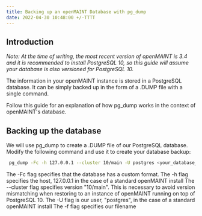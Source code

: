 ```yaml
---
title: Backing up an openMAINT Database with pg_dump
date: 2022-04-30 10:48:00 +/-TTTT
---
```


## Introduction

*Note: At the time of writing, the most recent version of openMAINT is 3.4 and it is recommended to install PostgreSQL 10, so this guide will assume your database is also versioned for PostgreSQL 10.*

The information in your openMAINT instance is stored in a PostgreSQL database. It can be simply backed up in the form of a .DUMP file with a single command. 

Follow this guide for an explanation of how pg_dump works in the context of openMAINT's database.

## Backing up the database

We will use pg_dump to create a .DUMP file of our PostgreSQL database. Modify the following command and use it to create your database backup:

```bash
 pg_dump -Fc -h 127.0.0.1 --cluster 10/main -U postgres <your_database_name> -f openMAINT_backup_MM_DD_YYYY.dump
 ```

The -Fc flag specifies that the database has a custom format.
The -h flag specifies the host, 127.0.0.1 in the case of a standard openMAINT install
The --cluster flag specifies version "10/main". This is necessary to avoid version mismatching when restoring to an instance of openMAINT running on top of PostgreSQL 10.
The -U flag is our user, "postgres", in the case of a standard openMAINT install
The -f flag specifies our filename
